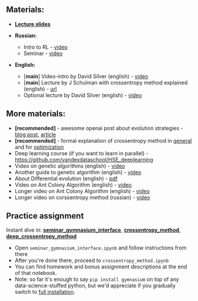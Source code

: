 ## Materials:
* [__Lecture slides__](https://yadi.sk/i/-EUHXUXOTC5t9Q)
* __Russian:__
  * Intro to RL - [video](https://yadi.sk/i/HpRw6zYv3SPmFf)
  * Seminar - [video](https://yadi.sk/i/gRTVCHfM3SPmHo)

* __English:__
  * [__main__] Video-intro by David Silver (english) - [video](https://www.youtube.com/watch?v=2pWv7GOvuf0)
  * [__main__] Lecture by J Schulman with crossentropy method explained (english) - [url](https://www.youtube.com/watch?v=aUrX-rP_ss4&list=PLCTc_C7itk-GaAMxmlChrkPnGKtjz8hv1)
  * Optional lecture by David Silver (english) - [video](https://www.youtube.com/watch?v=lfHX2hHRMVQ)


## More materials:
* __[recommended]__ - awesome openai post about evolution strategies - [blog post](https://blog.openai.com/evolution-strategies/), [article](https://arxiv.org/abs/1703.03864)
* __[recommended]__ - formal explanation of crossentropy method in [general](https://people.smp.uq.edu.au/DirkKroese/ps/CEEncycl.pdf) and for [optimization](https://people.smp.uq.edu.au/DirkKroese/ps/CEopt.pdf)
* Deep learning course (if you want to learn in parallel) - https://github.com/yandexdataschool/HSE_deeplearning
* Video on genetic algorithms (english) - [video](https://www.youtube.com/watch?v=ejxfTy4lI6I)
* Another guide to genetic algorithm (english) - [video](https://www.youtube.com/watch?v=zwYV11a__HQ)
* About Differential evolution (english) - [pdf](http://jvanderw.une.edu.au/DE_1.pdf)
* Video on Ant Colony Algorithm (english) - [video](https://www.youtube.com/watch?v=D58nLNLkb0I)
* Longer video on Ant Colony Algorithm (english) - [video](https://www.youtube.com/watch?v=xpyKmjJuqhk)
* Longer video on corssentropy method (russian) - [video](https://yadi.sk/i/5yf_4oGI3EDJhJ)
  

## Practice assignment
Instant dive in: [__seminar_gymnasium_interface__](https://colab.research.google.com/github/yandexdataschool/Practical_RL/blob/master/week01_intro/seminar_gymnasium_interface.ipynb), [__crossentropy_method__](https://colab.research.google.com/github/yandexdataschool/Practical_RL/blob/master/week01_intro/crossentropy_method.ipynb),
[__deep_crossentropy_method__](https://colab.research.google.com/github/yandexdataschool/Practical_RL/blob/master/week01_intro/deep_crossentropy_method.ipynb)

* Open `seminar_gymnasium_interface.ipynb` and follow instructions from there
* After you're done there, proceed to `crossentropy_method.ipynb`
* You can find homework and bonus assignment descriptions at the end of that notebook.
* Note: so far it's enough to say `pip install gymnasium` on top of any data-science-stuffed python, but we'd appreciate if you gradually switch to [full installation](https://github.com/Farama-Foundation/Gymnasium).
